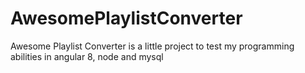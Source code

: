 # AwesomePlaylistConverter
Awesome Playlist Converter is a little project to test my programming abilities in angular 8, node and mysql
